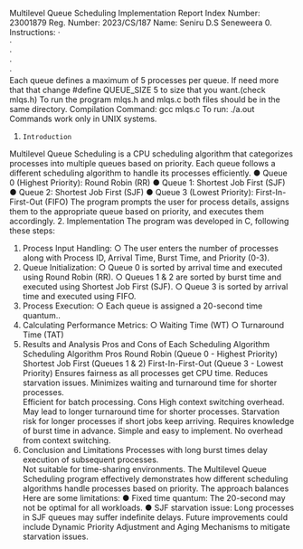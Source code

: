 Multilevel Queue Scheduling 
Implementation Report 
Index Number: 23001879 
Reg. Number: 2023/CS/187 
Name: Seniru D.S Seneweera 
0. Instructions: 
·    
·    
·    
·    
·    
Each queue defines a maximum of 5 processes per queue. If need more that that change #define 
QUEUE_SIZE 5  to size that you want.(check mlqs.h) 
To run the program mlqs.h and mlqs.c both files should be in the same directory. 
Compilation Command: gcc mlqs.c 
To run: ./a.out 
Commands work only in UNIX systems. 
1.     Introduction 
Multilevel Queue Scheduling is a CPU scheduling algorithm that categorizes processes into multiple 
queues based on priority. Each queue follows a different scheduling algorithm to handle its processes 
efficiently. 
● Queue 0 (Highest Priority): Round Robin (RR) 
● Queue 1: Shortest Job First (SJF) 
● Queue 2: Shortest Job First (SJF) 
● Queue 3 (Lowest Priority): First-In-First-Out (FIFO) 
The program prompts the user for process details, assigns them to the appropriate queue based on priority, 
and executes them accordingly. 
2. Implementation 
The program was developed in C, following these steps: 
1. Process Input Handling: 
○ The user enters the number of processes along with Process ID, Arrival Time, Burst 
Time, and Priority (0-3). 
2. Queue Initialization: 
○ Queue 0 is sorted by arrival time and executed using Round Robin (RR). 
○ Queues 1 & 2 are sorted by burst time and executed using Shortest Job First (SJF). 
○  Queue 3 is sorted by arrival time and executed using FIFO. 
3. Process Execution: 
○ Each queue is assigned a 20-second time quantum.. 
4. Calculating Performance Metrics: 
○ Waiting Time (WT) 
○ Turnaround Time (TAT) 
3. Results and Analysis 
Pros and Cons of Each Scheduling Algorithm 
Scheduling Algorithm Pros 
Round Robin 
(Queue 0 - Highest 
Priority) 
Shortest Job First 
(Queues 1 & 2) 
First-In-First-Out 
(Queue 3 - Lowest 
Priority) 
Ensures fairness as all processes 
get CPU time. 
Reduces starvation issues. 
Minimizes waiting and 
turnaround time for shorter 
processes.  
Efficient for batch processing. 
Cons 
High context switching overhead.  
May lead to longer turnaround time for 
shorter processes. 
Starvation risk for longer processes if 
short jobs keep arriving. 
Requires knowledge of burst time in 
advance. 
Simple and easy to implement. 
No overhead from context 
switching. 
4. Conclusion and Limitations 
Processes with long burst times delay 
execution of subsequent processes.  
Not suitable for time-sharing 
environments. 
The Multilevel Queue Scheduling program effectively demonstrates how different scheduling algorithms 
handle processes based on priority. The approach balances Here are some limitations: 
● Fixed time quantum: The 20-second may not be optimal for all workloads. 
● SJF starvation issue: Long processes in SJF queues may suffer indefinite delays. 
Future improvements could include Dynamic Priority Adjustment and Aging Mechanisms to mitigate 
starvation issues. 

